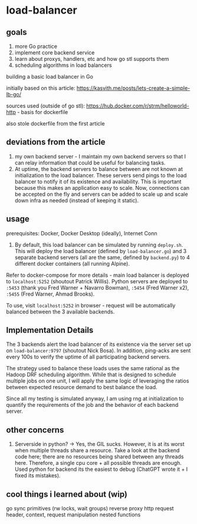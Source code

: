 # load-balancer

## goals

1. more Go practice
2. implement core backend service
3. learn about proxys, handlers, etc and how go stl supports them
4. scheduling algorithms in load balancers

building a basic load balancer in Go

initially based on this article: https://kasvith.me/posts/lets-create-a-simple-lb-go/

sources used (outside of go stl):
https://hub.docker.com/r/strm/helloworld-http - basis for dockerfile

also stole dockerfile from the first article

## deviations from the article

1. my own backend server - I maintain my own backend servers so that I can relay information that could be useful for balancing tasks.
2. At uptime, the backend servers to balance between are not known at initialization to the load balancer. These servers send pings to the load balancer to notify it of its existence and availability. This is important because this makes an application easy to scale. Now, connections can be accepted on the fly and servers can be added to scale up and scale down infra as needed (instead of keeping it static).

## usage

prerequisites: Docker, Docker Desktop (ideally), Internet Conn

1. By default, this load balancer can be simulated by running `deploy.sh`. This will deploy the load balancer (defined by `load-balancer.go`) and 3 separate backend servers (all are the same, defined by `backend.py`) to 4 different docker containers (all running Alpine).

Refer to docker-compose for more details - main load balancer is deployed to `localhost:5252` (shoutout Patrick Willis). Python servers are deployed to `:5453` (thank you Fred Warner + Navarro Bowman), `:5454` (Fred Warner x2), `:5455` (Fred Warner, Ahmad Brooks).

To use, visit `localhost:5252` in browser - request will be automatically balanced between the 3 available backends.

## Implementation Details

The 3 backends alert the load balancer of its existence via the server set up on `load-balancer:9797` (shoutout Nick Bosa). In addition, ping-acks are sent every 100s to verify the uptime of all participating backend servers.

The strategy used to balance these loads uses the same rational as the Hadoop DRF scheduling algorithm. While that is designed to schedule multiple jobs on one unit, I will apply the same logic of leveraging the ratios between expected resource demand to best balance the load.

Since all my testing is simulated anyway, I am using rng at initialization to quantify the requirements of the job and the behavior of each backend server.

## other concerns

1. Serverside in python? -> Yes, the GIL sucks. However, it is at its worst when multiple threads share a resource. Take a look at the backend code here; there are no resources being shared between any threads here. Therefore, a single cpu core + all possible threads are enough. Used python for backend its the easiest to debug (ChatGPT wrote it + I fixed its mistakes).

## cool things i learned about (wip)

go sync primitives (rw locks, wait groups)
reverse proxy
http request header, context, request manipulation
nested functions